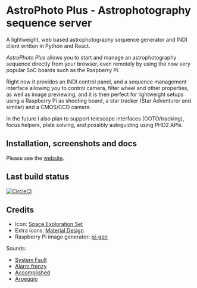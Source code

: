 # AstroPhoto Plus - Astrophotography sequence server

A lightweight, web based astrophotography sequence generator and INDI client written in Python and React.

*AstroPhoto Plus* allows you to start and manage an astrophotography sequence directly from your browser, even remotely by using the now very popular SoC boards such as the Raspberry Pi.

Right now it provides an INDI control panel, and a sequence management interface allowing you to control camera, filter wheel and other properties, as well as image previewing, and it is then perfect for lightweight setups using a Raspberry Pi as shooting board, a star tracker (Star Adventurer and similar) and a CMOS/CCD camera.

In the future I also plan to support telescope interfaces (GOTO/tracking),  focus helpers, plate solving, and possibly autoguiding using PHD2 APIs.

## Installation, screenshots and docs

Please see the [website](https://astrophotoplus.gulinux.net).

## Last build status
[![CircleCI](https://circleci.com/gh/GuLinux/AstroPhoto-Plus.svg?style=svg)](https://circleci.com/gh/GuLinux/AstroPhoto-Plus)


## Credits

 - Icon: [Space Exploration Set](https://www.iconfinder.com/icons/3088382/astronomy_galaxy_space_star_universe_icon#size=256)
 - Extra icons: [Material Design](https://material.io/resources/icons/?style=baseline)
 - Raspberry Pi image generator: [pi-gen](https://github.com/RPi-Distro/pi-gen)

Sounds:
 - [System Fault](https://notificationsounds.com/wake-up-tones/system-fault-518)
 - [Alarm frenzy](https://notificationsounds.com/wake-up-tones/alarm-frenzy-493)
 - [Accomplished](https://notificationsounds.com/notification-sounds/accomplished-579)
 - [Arpeggio](https://notificationsounds.com/wake-up-tones/arpeggio-467)

